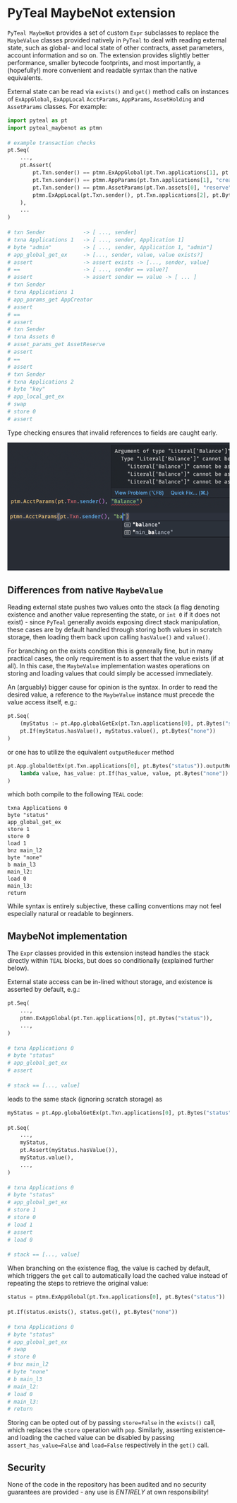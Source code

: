 # PyTeal MaybeNot extension

`PyTeal MaybeNot` provides a set of custom `Expr` subclasses to replace the `MaybeValue` classes
provided natively in `PyTeal` to deal with reading external state, such as global- and local state
of other contracts, asset parameters, account information and so on. The extension provides slightly
better performance, smaller bytecode footprints, and most importantly, a (hopefully!) more
convenient and readable syntax than the native equivalents.

External state can be read via `exists()` and `get()` method calls on instances of `ExAppGlobal`,
`ExAppLocal` `AcctParams`, `AppParams`, `AssetHolding` and `AssetParams` classes. For example:

```python
import pyteal as pt
import pyteal_maybenot as ptmn

# example transaction checks
pt.Seq(
    ...,
    pt.Assert(
        pt.Txn.sender() == ptmn.ExAppGlobal(pt.Txn.applications[1], pt.Bytes("admin")).get(),
        pt.Txn.sender() == ptmn.AppParams(pt.Txn.applications[1], "creator").get(),
        pt.Txn.sender() == ptmn.AssetParams(pt.Txn.assets[0], "reserve").get(),
        ptmn.ExAppLocal(pt.Txn.sender(), pt.Txn.applications[2], pt.Bytes("key")).exists(),
    ),
    ...
)

# txn Sender            -> [ ..., sender]
# txna Applications 1   -> [ ..., sender, Application 1]
# byte "admin"          -> [ ..., sender, Application 1, "admin"]
# app_global_get_ex     -> [..., sender, value, value exists?]
# assert                -> assert exists -> [..., sender, value]
# ==                    -> [ ..., sender == value?]
# assert                -> assert sender == value -> [ ... ]
# txn Sender
# txna Applications 1
# app_params_get AppCreator
# assert
# ==
# assert
# txn Sender
# txna Assets 0
# asset_params_get AssetReserve
# assert
# ==
# assert
# txn Sender
# txna Applications 2
# byte "key"
# app_local_get_ex
# swap
# store 0
# assert
```

Type checking ensures that invalid references to fields are caught early.

![Type checking](./images/typing.png)

## Differences from native `MaybeValue`

Reading external state pushes two values onto the stack (a flag denoting existence and another
value representing the state, or `int 0` if it does not exist) - since `PyTeal` generally avoids
exposing direct stack manipulation, these cases are by default handled through storing both values
in scratch storage, then loading them back upon calling `hasValue()` and `value()`.

For branching on the exists condition this is generally fine, but in many practical cases, the only
requirement is to assert that the value exists (if at all). In this case, the `MaybeValue`
implementation wastes operations on storing and loading values that could simply be accessed
immediately.

An (arguably) bigger cause for opinion is the syntax. In order to read the desired value, a
reference to the `MaybeValue` instance must precede the value access itself, e.g.:

```python
pt.Seq(
    (myStatus := pt.App.globalGetEx(pt.Txn.applications[0], pt.Bytes("status"))),
    pt.If(myStatus.hasValue(), myStatus.value(), pt.Bytes("none"))
)
```
or one has to utilize the equivalent `outputReducer` method
```python
pt.App.globalGetEx(pt.Txn.applications[0], pt.Bytes("status")).outputReducer(
    lambda value, has_value: pt.If(has_value, value, pt.Bytes("none"))
)
```
which both compile to the following `TEAL` code:
```
txna Applications 0
byte "status"
app_global_get_ex
store 1
store 0
load 1
bnz main_l2
byte "none"
b main_l3
main_l2:
load 0
main_l3:
return
```

While syntax is entirely subjective, these calling conventions may not feel especially natural or
readable to beginners.

## MaybeNot implementation

The `Expr` classes provided in this extension instead handles the stack directly within `TEAL`
blocks, but does so conditionally (explained further below).

External state access can be in-lined without storage, and existence is asserted by default, e.g.:

```python
pt.Seq(
    ...,
    ptmn.ExAppGlobal(pt.Txn.applications[0], pt.Bytes("status")),
    ...,
)

# txna Applications 0
# byte "status"
# app_global_get_ex
# assert

# stack == [..., value]
```
leads to the same stack (ignoring scratch storage) as
```python
myStatus = pt.App.globalGetEx(pt.Txn.applications[0], pt.Bytes("status"))

pt.Seq(
    ...,
    myStatus,
    pt.Assert(myStatus.hasValue()),
    myStatus.value(),
    ...,
)

# txna Applications 0
# byte "status"
# app_global_get_ex
# store 1
# store 0
# load 1
# assert
# load 0

# stack == [..., value]
```

When branching on the existence flag, the value is cached by default, which triggers the `get` call
to automatically load the cached value instead of repeating the steps to retrieve the original
value:
```python
status = ptmn.ExAppGlobal(pt.Txn.applications[0], pt.Bytes("status"))

pt.If(status.exists(), status.get(), pt.Bytes("none"))

# txna Applications 0
# byte "status"
# app_global_get_ex
# swap
# store 0
# bnz main_l2
# byte "none"
# b main_l3
# main_l2:
# load 0
# main_l3:
# return
```
Storing can be opted out of by passing `store=False` in the `exists()` call, which replaces the
`store` operation with `pop`. Similarly, asserting existence- and loading the cached value can be
disabled by passing `assert_has_value=False` and `load=False` respectively in the `get()` call.

## Security

None of the code in the repository has been audited and no security guarantees are provided - any
use is _ENTIRELY_ at own responsibility!
